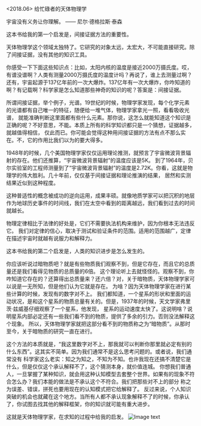 <2018.06> 给忙碌者的天体物理学

宇宙没有义务让你理解。
——
尼尔·德格拉斯·泰森

这本书给我的第一个启发是，间接证据方法的重要性。

天体物理学这个领域太独特了。它研究的对象太远，太宏大，不可能直接研究。除了间接证据，没有其他的知识工具。

你感受一下下面这些知识点：比如，太阳内核的温度是接近2000万摄氏度。哎，有谱没谱啊？人类有测量2000万摄氏度的温度计吗？再说了，谁上去测量过啊？
还有，宇宙起源于137亿年前的一次大爆炸。137亿年有一次大爆炸，你咋知道的啊？有记载啊？科学家是怎么知道那些神奇的知识的呢？答案是：间接证据。

所谓间接证据，举个例子，光谱。19世纪的时候，物理学家发现，每个化学元素的光谱都有自己唯一的特征，随便给一堆气体，物理学家拿光一照，看看吸收光谱，
就能准确判断这里面都有些什么元素。那你说，这怎么就能知道这个知识是正确的呢？不好意思，不能。本质上所有的科学知识都只是一个猜想，证据越多，就越值得相信，
仅此而已。你可能会觉得这种用间接证据的方法有点不那么实在。不，它的作用比我们以为的要大得多。

1948年的时候，几个美国物理学家仅仅运用理论推测，就预言了宇宙微波背景辐射的存在。他们还推算，“宇宙微波背景辐射”的温度应该是5K。
到了1964年，贝尔实验室的工程师测量到了“宇宙微波背景辐射”的温度是2.72K。你看，这就是物理学的伟大胜利。几十年前，仅仅基于间接证据和理论推演的结果，
居然和实测结果近似到这种程度。

这种普适性的概念被成功的逆向运用，成果丰硕。就像地质学家可以把沉积的地层作为地球历史事件的时间线，我们在太空中看到的距离越远，我们看到过去的时间就越长。

物理定律相比于法律的好处是，它们不需要执法机构来维护，因为你根本无法违反它。
我们对定律的信心，取决于测试和验证条件的范围。适用的范围越广，定律在描述宇宙时就越有说服力和解释力。

这本书给我的第二个启发是，人类的知识进步是怎么发生的。

你应该听说过暗物质吧？就是有些物质我们观察不到，但是它存在，而且它的总质量还是我们看得见物质的总质量的6倍。
这个理论听上去就怪怪的。观察不到，你咋知道它存在的？还算得出总质量来？还六倍？对，关于暗物质，天体物理学家可以说是一无所知，但是他们认为它就是存在。
为啥？因为天体物理学家在进行某些计算的时候，发现有的数字对不上。
我们都知道，一个星系的形状和里面的运动状况，是和这个星系的物质总量有关的。但是，1937年的时候，天文学家弗里茨·兹威基仔细观察了一个星系，他发现，
星系的运动速度太快了。这说明啥？说明星系内部必定还有一些我们看不到的物质，提供了多余的引力。否则没法解释这个现象。
所以，天体物理学家就把这部分看不到的物质称之为“暗物质”。从那时至今，关于暗物质的研究一直在进行。

这个方法的本质就是，“我这里数字对不上，那我就可以判断你那里就必定有别的什么东西”。这其实不简单。因为我们通常不是这么思考问题的。或者说，我们通常没有
科学家这么老实：知之为知之，不知为不知。也许我现在还搞不清楚它是什么，但是仅仅这个承认解释不了，这个猜测本身，就价值连城。
你想我们普通人，一旦掌握了某种知识，就会用这种认知模型去套整个世界。如果有的现象不符合怎么办？我们本能的做法是不承认这个不符合。我们把那些对不上的部分
称之为误差、错误，拼死也要用现在的认知模式把它给解释了。
反过来说，个人知识突破的机会也就藏在这个地方。当所有人都不承认现象解释不了的时候，你承认了，你试图去找其他的解释框架，你的知识就可能有重大进步。

这就是天体物理学家，在求知的过程中给我的启发。
![Image text](http://img.mp.sohu.com/upload/20170704/cfc6d4c541e14b11b8e57d3f02d91b12_th.png)
